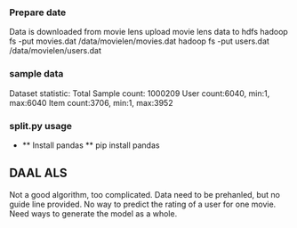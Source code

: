 
### Prepare date ###
Data is downloaded from movie lens
upload movie lens data to hdfs
hadoop fs -put movies.dat /data/movielen/movies.dat
hadoop fs -put users.dat /data/movielen/users.dat


### sample data ###
Dataset statistic:
	Total Sample count: 1000209
        User count:6040, min:1, max:6040
        Item count:3706, min:1, max:3952

### split.py usage ###
- ** Install pandas **
pip install pandas


## DAAL ALS ##
Not a good algorithm, too complicated. Data need to be prehanled, but no guide line provided.
No way to predict the rating of a user for one movie.
Need ways to generate the model as a whole.